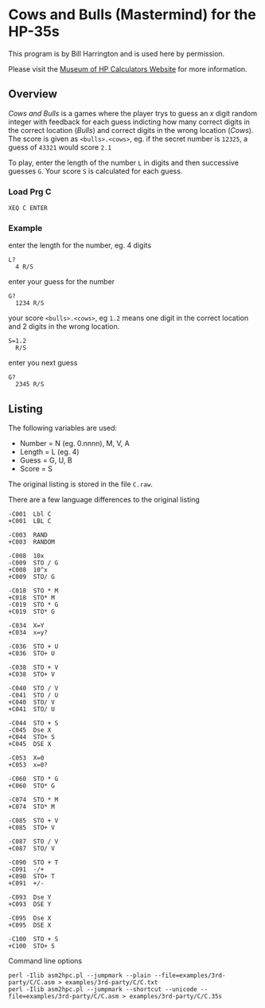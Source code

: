 # Cows and Bulls (Mastermind) for the HP-35s

This program is by Bill Harrington and is used here by permission.

Please visit the [Museum of HP Calculators Website](https://www.hpmuseum.org/software/35cowbul.htm) for more information.

## Overview
_Cows and Bulls_ is a games where the player trys to guess an _x_ digit random integer with feedback for each guess indicting how many correct digits in the correct location (_Bulls_) and correct digits in the wrong location (_Cows_). The score is given as `<bulls>.<cows>`, eg. if the secret number is `12325`, a guess of `43321` would score `2.1`

To play, enter the length of the number `L` in digits and then successive guesses `G`. Your score `S` is calculated for each guess.

### Load Prg C
```
XEQ C ENTER
```

### Example

enter the length for the number, eg. 4 digits
```
L?
  4 R/S
```

enter your guess for the number
```
G? 
  1234 R/S
```

your score `<bulls>.<cows>`, eg `1.2` means one digit in the correct location and 2 digits in the wrong location.
```
S=1.2
  R/S
```
enter you next guess
```
G? 
  2345 R/S
```

## Listing

The following variables are used:

- Number = N (eg. 0.nnnn), M, V, A
- Length = L (eg. 4)
- Guess = G, U, B
- Score = S

The original listing is stored in the file `C.raw`.

There are a few language differences to the original listing

```
-C001  Lbl C
+C001  LBL C

-C003  RAND
+C003  RANDOM

-C008  10x
-C009  STO / G
+C008  10^x
+C009  STO/ G

-C018  STO * M
+C018  STO* M
-C019  STO * G
+C019  STO* G

-C034  X=Y
+C034  x=y?

-C036  STO + U
+C036  STO+ U

-C038  STO + V
+C038  STO+ V

-C040  STO / V
-C041  STO / U
+C040  STO/ V
+C041  STO/ U

-C044  STO + S
-C045  Dse X
+C044  STO+ S
+C045  DSE X

-C053  X=0
+C053  x=0?

-C060  STO * G
+C060  STO* G

-C074  STO * M
+C074  STO* M

-C085  STO + V
+C085  STO+ V

-C087  STO / V
+C087  STO/ V

-C090  STO + T
-C091  -/+
+C090  STO+ T
+C091  +/-

-C093  Dse Y
+C093  DSE Y

-C095  Dse X
+C095  DSE X

-C100  STO + S
+C100  STO+ S
```

Command line options

```
perl -Ilib asm2hpc.pl --jumpmark --plain --file=examples/3rd-party/C/C.asm > examples/3rd-party/C/C.txt
perl -Ilib asm2hpc.pl --jumpmark --shortcut --unicode --file=examples/3rd-party/C/C.asm > examples/3rd-party/C/C.35s
```
